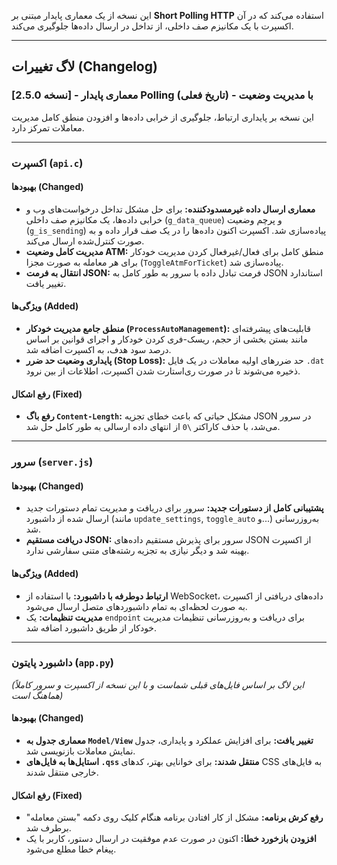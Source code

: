 
این نسخه از یک معماری پایدار مبتنی بر **Short Polling HTTP** استفاده می‌کند که در آن اکسپرت با یک مکانیزم صف داخلی، از تداخل در ارسال داده‌ها جلوگیری می‌کند.

---
## لاگ تغییرات (Changelog)

### [نسخه 2.5.0] - معماری پایدار Polling با مدیریت وضعیت - (تاریخ فعلی)

این نسخه بر پایداری ارتباط، جلوگیری از خرابی داده‌ها و افزودن منطق کامل مدیریت معاملات تمرکز دارد.

---
### اکسپرت (`api.c`)

#### بهبودها (Changed)
- **معماری ارسال داده غیرمسدودکننده:** برای حل مشکل تداخل درخواست‌های وب و خرابی داده‌ها، یک مکانیزم صف داخلی (`g_data_queue`) و پرچم وضعیت (`g_is_sending`) پیاده‌سازی شد. اکسپرت اکنون داده‌ها را در یک صف قرار داده و به صورت کنترل‌شده ارسال می‌کند.
- **مدیریت کامل وضعیت ATM:** منطق کامل برای فعال/غیرفعال کردن مدیریت خودکار برای هر معامله به صورت مجزا (`ToggleAtmForTicket`) پیاده‌سازی شد.
- **انتقال به فرمت JSON:** فرمت تبادل داده با سرور به طور کامل به JSON استاندارد تغییر یافت.

#### ویژگی‌ها (Added)
- **منطق جامع مدیریت خودکار (`ProcessAutoManagement`):** قابلیت‌های پیشرفته‌ای مانند بستن بخشی از حجم، ریسک-فری کردن خودکار و اجرای قوانین بر اساس درصد سود هدف، به اکسپرت اضافه شد.
- **پایداری وضعیت حد ضرر (Stop Loss):** حد ضررهای اولیه معاملات در یک فایل `.dat` ذخیره می‌شوند تا در صورت ری‌استارت شدن اکسپرت، اطلاعات از بین نرود.

#### رفع اشکال (Fixed)
- **رفع باگ `Content-Length`:** مشکل حیاتی که باعث خطای تجزیه JSON در سرور می‌شد، با حذف کاراکتر `\0` از انتهای داده ارسالی به طور کامل حل شد.

---
### سرور (`server.js`)

#### بهبودها (Changed)
- **پشتیبانی کامل از دستورات جدید:** سرور برای دریافت و مدیریت تمام دستورات جدید ارسال شده از داشبورد (مانند `update_settings`, `toggle_auto` و...) به‌روزرسانی شد.
- **دریافت مستقیم JSON:** سرور برای پذیرش مستقیم داده‌های JSON از اکسپرت بهینه شد و دیگر نیازی به تجزیه رشته‌های متنی سفارشی ندارد.

#### ویژگی‌ها (Added)
- **ارتباط دوطرفه با داشبورد:** با استفاده از WebSocket، داده‌های دریافتی از اکسپرت به صورت لحظه‌ای به تمام داشبوردهای متصل ارسال می‌شود.
- **مدیریت تنظیمات:** یک `endpoint` برای دریافت و به‌روزرسانی تنظیمات مدیریت خودکار از طریق داشبورد اضافه شد.

---
### داشبورد پایتون (`app.py`)

*(این لاگ بر اساس فایل‌های قبلی شماست و با این نسخه از اکسپرت و سرور کاملاً هماهنگ است)*

#### بهبودها (Changed)
- **معماری جدول به `Model/View` تغییر یافت:** برای افزایش عملکرد و پایداری، جدول نمایش معاملات بازنویسی شد.
- **استایل‌ها به فایل‌های `.qss` منتقل شدند:** برای خوانایی بهتر، کدهای CSS به فایل‌های خارجی منتقل شدند.

#### رفع اشکال (Fixed)
- **رفع کرش برنامه:** مشکل از کار افتادن برنامه هنگام کلیک روی دکمه "بستن معامله" برطرف شد.
- **افزودن بازخورد خطا:** اکنون در صورت عدم موفقیت در ارسال دستور، کاربر با یک پیغام خطا مطلع می‌شود.
